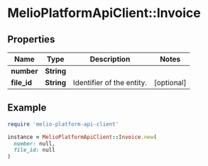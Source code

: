 # MelioPlatformApiClient::Invoice

## Properties

| Name | Type | Description | Notes |
| ---- | ---- | ----------- | ----- |
| **number** | **String** |  |  |
| **file_id** | **String** | Identifier of the entity. | [optional] |

## Example

```ruby
require 'melio-platform-api-client'

instance = MelioPlatformApiClient::Invoice.new(
  number: null,
  file_id: null
)
```

